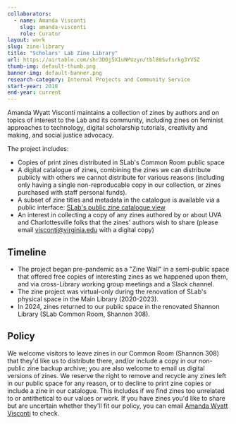 ```yaml
---
collaborators: 
  - name: Amanda Visconti
    slug: amanda-visconti
    role: Curator
layout: work
slug: zine-library
title: "Scholars' Lab Zine Library"
url: https://airtable.com/shr3DDj5X1uNPUzyn/tbl88Svfsrkg3YV5Z
thumb-img: default-thumb.png
banner-img: default-banner.png
research-category: Internal Projects and Community Service
start-year: 2018
end-year: current
---
```

Amanda Wyatt Visconti maintains a collection of zines by authors and on topics of interest to the Lab and its community, including zines on feminist approaches to technology, digital scholarship tutorials, creativity and making, and social justice advocacy.

The project includes:
* Copies of print zines distributed in SLab's Common Room public space
* A digital catalogue of zines, combining the zines we can distribute publicly with others we cannot distribute for various reasons (including only having a single non-reproducable copy in our collection, or zines purchased with staff personal funds).
* A subset of zine titles and metadata in the catalogue is available via a public interface: <a href="https://airtable.com/shr3DDj5X1uNPUzyn/tbl88Svfsrkg3YV5Z">SLab's public zine catalogue view</a>
* An interest in collecting a copy of any zines authored by or about UVA and Charlottesville folks that the zines' authors wish to share (please email visconti@virginia.edu with a digital copy)

## Timeline
* The project began pre-pandemic as a "Zine Wall" in a semi-public space that offered free copies of interesting zines as we happened upon them, and via cross-Library working group meetings and a Slack channel.
* The zine project was virtual-only during the renovation of SLab's physical space in the Main Library (2020-2023).
* In 2024, zines returned to our public space in the renovated Shannon Library (SLab Common Room, Shannon 308).

## Policy
We welcome visitors to leave zines in our Common Room (Shannon 308) that they'd like us to distribute there, and/or include a copy in our non-public zine backup archive; you are also welcome to email us digital versions of zines. We reserve the right to remove and recycle any zines left in our public space for any reason, or to decline to print zine copies or include a zine in our catalogue. This includes if we find zines too unrelated to or antithetical to our values or work. If you have zines you'd like to share but are uncertain whether they'll fit our policy, you can email <a href="https://scholarslab.lib.virginia.edu/people/amanda-visconti/">Amanda Wyatt Visconti</a> to check.
